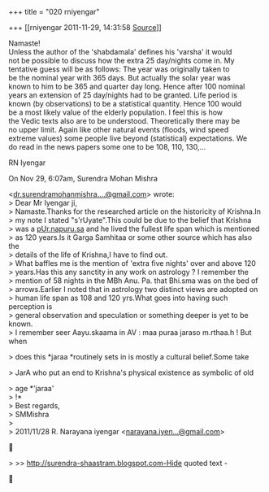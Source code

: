 +++
title = "020 rniyengar"

+++
[[rniyengar	2011-11-29, 14:31:58 [Source](https://groups.google.com/g/bvparishat/c/hAUQNib00zw)]]



Namaste!  
Unless the author of the 'shabdamala' defines his 'varsha' it would  
not be possible to discuss how the extra 25 day/nights come in. My  
tentative guess will be as follows: The year was originally taken to  
be the nominal year with 365 days. But actually the solar year was  
known to him to be 365 and quarter day long. Hence after 100 nominal  
years an extension of 25 day/nights had to be granted. Life period is  
known (by observations) to be a statistical quantity. Hence 100 would  
be a most likely value of the elderly population. I feel this is how  
the Vedic texts also are to be understood. Theoretically there may be  
no upper limit. Again like other natural events (floods, wind speed  
extreme values) some people live beyond (statistical) expectations. We  
do read in the news papers some one to be 108, 110, 130,...

RN Iyengar

On Nov 29, 6:07am, Surendra Mohan Mishra

  
\<[dr.surendramohanmishra....@gmail.com]()\> wrote:  
\> Dear Mr Iyengar ji,  
\> Namaste.Thanks for the researched article on the historicity of Krishna.In  
\> my note I stated "s'rUyate".This could be due to the belief that Krishna  
\> was a [pUr.napuru.sa](http://pUr.napuru.sa) and he lived the fullest life span which is mentioned  
\> as 120 years.Is it Garga Samhitaa or some other source which has also the  
\> details of the life of Krishna,I have to find out.  
\> What baffles me is the mention of 'extra five nights' over and above 120  
\> years.Has this any sanctity in any work on astrology ? I remember the  
\> mention of 58 nights in the MBh Anu. Pa. that Bhi.sma was on the bed of  
\> arrows.Earlier I noted that in astrology two distinct views are adopted on  
\> human life span as 108 and 120 yrs.What goes into having such perception is  
\> general observation and speculation or something deeper is yet to be known.  
\> I remember seer Aayu.skaama in AV : maa puraa jaraso m.rthaa.h ! But when  

\> does this \*jaraa \*routinely sets in is mostly a cultural belief.Some take

  
\> JarA who put an end to Krishna's physical existence as symbolic of old  

\> age \*'jaraa'  
\> !\*  
\> Best regards,  
\> SMMishra  
\>  
\> 2011/11/28 R. Narayana iyengar \<[narayana.iyen...@gmail.com]()\>



\> \>\>      <http://surendra-shaastram.blogspot.com-Hide> quoted text -



